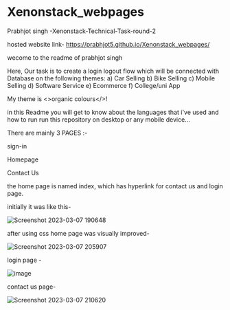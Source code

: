 # Xenonstack_webpages
Prabhjot singh -Xenonstack-Technical-Task-round-2


hosted website link-  https://prabhjot5.github.io/Xenonstack_webpages/

wecome to the readme of prabhjot singh

Here, Our task is to create a login logout flow which will be connected with Database on the following themes: a) Car Selling b) Bike Selling c) Mobile Selling d) Software Service e) Ecommerce f) College/uni App

My theme is <>organic colours</>!

in this Readme you will get to know about the languages that i've used and how to run run this repository on desktop or any mobile device...



There are mainly 3 PAGES :-

sign-in

Homepage

Contact Us

the home page is named index, which has hyperlink for contact us and login page.


initially it was like this-

  ![Screenshot 2023-03-07 190648](https://user-images.githubusercontent.com/54398366/223468082-6ead97e8-9cca-4767-8408-f0a2e4539520.png)
  
  after using css home page was visually improved- 
  
  
![Screenshot 2023-03-07 205907](https://user-images.githubusercontent.com/54398366/223469537-77cfd746-1442-4464-935b-a70ea52c633f.png)

login page -

![image](https://user-images.githubusercontent.com/54398366/223470018-f0dec4cd-49f7-4016-bea0-a65677d1d5a7.png)

contact us page-

 ![Screenshot 2023-03-07 210620](https://user-images.githubusercontent.com/54398366/223470762-cda6b99a-0ecf-4868-9f08-a398bd922b4d.png)







